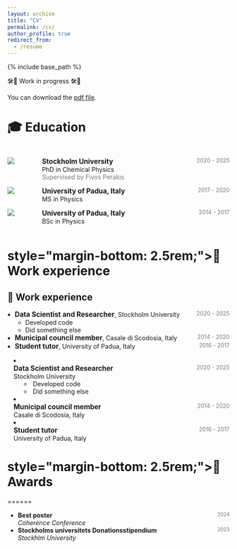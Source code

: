 ```yaml
---
layout: archive
title: "CV"
permalink: /cv/
author_profile: true
redirect_from:
  - /resume
---
```


{% include base_path %}

<!-- taken from https://emiliendupont.github.io/resume/  -->

🛠️🚧 Work in progress 🛠️🚧

You can download the [pdf file](https://maddalenabin.github.io/files/cv.pdf).

<h1 style="margin-bottom: 2.5rem;">🎓 Education</h1>

<!-- PhD -->
<div style="display:flex;">

  <div style="flex:0.5; padding-right:5%">
    <!--
    <img src="{{ site.url }}/images/resume/su.png" style="align:left; border: 1px solid #d3d3d3; border-style: outset;">
    -->
    <img src="{{ site.url }}/images/resume/su.png" style="align:left;">
  </div>

  <div style="flex:4;">
    <p style="margin:0px">
      <b style="font-size: 110%;">Stockholm University</b>
      <span style="float:right; font-size:90%; color:#7a7a7a;">2020 - 2025 </span>
    </p>
    PhD in Chemical Physics
    <div style="color:#7a7a7a">
      Supervised by Fivos Perakis
    </div>
  </div>
</div>
<hr style="height:1em; margin:0em; visibility:hidden;" />

<!-- MS -->
<div style="display:flex;">

  <div style="flex:0.5; padding-right:5%">
    <img src="{{ site.url }}/images/resume/unipd.jpg" style="align:left;">
  </div>

  <div style="flex:4;">
    <p style="margin:0px">
      <b style="font-size: 110%;">University of Padua, Italy</b>
      <span style="float:right; font-size:90%; color:#7a7a7a;">2017 - 2020</span>
    </p>
    MS in Physics
    <!-- <div style="color:#7a7a7a">
      Advised by 
    </div> -->
  </div>
</div>
<hr style="height:1em; margin:0em; visibility:hidden;" />

<!-- BSc -->
<div style="display:flex;">

  <div style="flex:0.5; padding-right:5%">
    <img src="{{ site.url }}/images/resume/unipd.jpg" style="align:left;">
  </div>

  <div style="flex:4;">
    <p style="margin:0px">
      <b style="font-size: 110%;">University of Padua, Italy</b>
      <span style="float:right; font-size:90%; color:#7a7a7a;">2014 - 2017</span>
    </p>
    BSc in Physics
    <!-- <div style="color:#7a7a7a">
      Advised by 
    </div> -->
  </div>
</div>
<hr style="height:1em; margin:0em; visibility:hidden;" />


<!-- * Ph.D in Chemical Physics, Stockholm University, 2025
* M.S. in Physics, University of Padua, 2020
* B.S. in Ohysics, University of Padua, 2017 --> 

<h1>  style="margin-bottom: 2.5rem;">💼 Work experience</h1>
<!-- <h1 style="margin-bottom: 2.5rem;">🎓 Education</h1> -->
<h2>💼 Work experience</h2>
<ul style="padding-left: 1.2em; list-style-position: outside;">

  <li>
    <span style="font-weight: bold; font-size: 110%;">Data Scientist and Researcher</span>,
    Stockholm University
    <span style="float:right; font-size:90%; color:#7a7a7a;">2020 - 2025</span>
    <ul>
      <li>Developed code</li>
      <li>Did something else</li>
    </ul>
  </li>

  <li>
    <span style="font-weight: bold; font-size: 110%;">Municipal council member</span>,
    Casale di Scodosia, Italy
    <span style="float:right; font-size:90%; color:#7a7a7a;">2014 - 2020</span>
  </li>

  <li>
    <span style="font-weight: bold; font-size: 110%;">Student tutor</span>,
    University of Padua, Italy
    <span style="float:right; font-size:90%; color:#7a7a7a;">2016 - 2017</span>
  </li>

</ul>



<ul style="list-style-position: inside; padding-left: 1em;">
    <li><div style="display: flex; justify-content: space-between;">
            <strong style="font-size: 110%;">Data Scientist and Researcher</strong>
            <span style="font-size:90%; color:#7a7a7a;">2020 - 2025</span>
        </div>
        <div>Stockholm University</div>
        <ul>
            <li>Developed code</li>
            <li>Did something else</li>
        </ul>
    </li>
    <li>
        <div style="display: flex; justify-content: space-between;">
            <strong style="font-size: 110%;">Municipal council member</strong>
            <span style="font-size:90%; color:#7a7a7a;">2014 - 2020</span>
        </div>
        <div>Casale di Scodosia, Italy</div>
    </li>
    <li>
        <div style="display: flex; justify-content: space-between;">
            <strong style="font-size: 110%;">Student tutor</strong>
            <span style="font-size:90%; color:#7a7a7a;">2016 - 2017</span>
        </div>
        <div>University of Padua, Italy</div>
    </li>
</ul>





<h1>  style="margin-bottom: 2.5rem;">🌟 Awards </h1>

======
<ul>
  <li>
    <b>Best poster </b>
    <span style="float:right; font-size:80%; color:#7a7a7a;">2024</span> <br>
    <i>Coherence Conference</i>
  </li>

  <li>
    <b>Stockholms universitets Donationsstipendium </b>
    <span style="float:right; font-size:80%; color:#7a7a7a;">2023</span> <br>
    <i>Stockhlm University</i>
  </li>
<ul>
<!-- Update --> 

<!--
Skills
======
* Skill 1
* Skill 2
  * Sub-skill 2.1
  * Sub-skill 2.2
  * Sub-skill 2.3
* Skill 3

Publications
======
  <ul>{% for post in site.publications reversed %}
    {% include archive-single-cv.html %}
  {% endfor %}</ul>
  
Talks
======
  <ul>{% for post in site.talks reversed %}
    {% include archive-single-talk-cv.html  %}
  {% endfor %}</ul>
  
Teaching
======
  <ul>{% for post in site.teaching reversed %}
    {% include archive-single-cv.html %}
  {% endfor %}</ul>
  
Service and leadership
======
* 
-->
